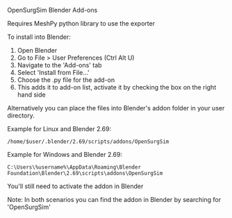 OpenSurgSim Blender Add-ons

Requires MeshPy python library to use the exporter

To install into Blender:
1) Open Blender
2) Go to File > User Preferences (Ctrl Alt U)
3) Navigate to the 'Add-ons' tab
4) Select 'Install from File...'
5) Choose the .py file for the add-on
6) This adds it to add-on list, activate it by checking the box on the right hand side

Alternatively you can place the files into Blender's addon folder in your user directory.

Example for Linux and Blender 2.69:

```/home/$user/.blender/2.69/scripts/addons/OpenSurgSim```

Example for Windows and Blender 2.69:

```C:\Users\%username%\AppData\Roaming\Blender Foundation\Blender\2.69\scripts\addons\OpenSurgSim```

You'll still need to activate the addon in Blender

Note: In both scenarios you can find the addon in Blender by searching for 'OpenSurgSim'